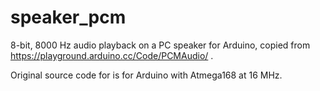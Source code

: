 # speaker_pcm

8-bit, 8000 Hz audio playback on a PC speaker for Arduino, copied from
https://playground.arduino.cc/Code/PCMAudio/ .

Original source code for is for Arduino with Atmega168 at 16 MHz.

